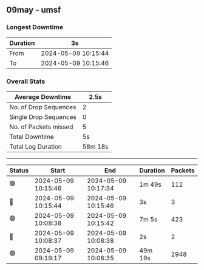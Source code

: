 
## 09may - umsf

### Longest Downtime

Duration | 3s
---- | ----
From | 2024-05-09 10:15:44
To | 2024-05-09 10:15:46

### Overall Stats

Average Downtime | 2.5s
---- | ----
No. of Drop Sequences | 2
Single Drop Sequences | 0
No. of Packets missed | 5
Total Downtime | 5s
Total Log Duration | 58m 18s


---------

Status | Start | End | Duration | Packets
---- | ---- | ---- | ---- | ----
🟢 | 2024-05-09 10:15:46 | 2024-05-09 10:17:34 | 1m 49s | 112
🔴 | 2024-05-09 10:15:44 | 2024-05-09 10:15:46 | 3s | 3
🟢 | 2024-05-09 10:08:38 | 2024-05-09 10:15:42 | 7m 5s | 423
🔴 | 2024-05-09 10:08:37 | 2024-05-09 10:08:38 | 2s | 2
🟢 | 2024-05-09 09:19:17 | 2024-05-09 10:08:35 | 49m 19s | 2948